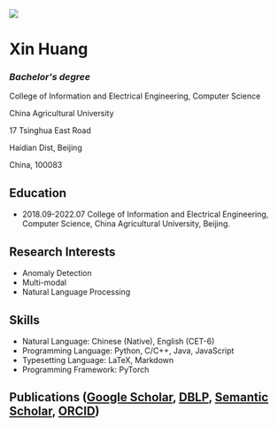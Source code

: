 <img src="https://visitor-badge.glitch.me/badge?page_id=https://github.com/Acforest&right_color=red" />

# Xin Huang
### *Bachelor's degree*

College of Information and Electrical Engineering, Computer Science

China Agricultural University

17 Tsinghua East Road

Haidian Dist, Beijing

China, 100083

## Education

- 2018.09-2022.07 College of Information and Electrical Engineering, Computer Science, China Agricultural University, Beijing.

## Research Interests

- Anomaly Detection
- Multi-modal
- Natural Language Processing

## Skills

- Natural Language: Chinese (Native), English (CET-6)
- Programming Language: Python, C/C++, Java, JavaScript
- Typesetting Language: LaTeX, Markdown
- Programming Framework: PyTorch

## Publications ([Google Scholar](), [DBLP](), [Semantic Scholar](), [ORCID]())
